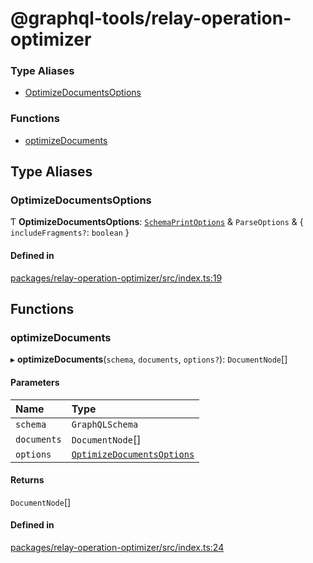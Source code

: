 # @graphql-tools/relay-operation-optimizer

### Type Aliases

- [OptimizeDocumentsOptions](relay_operation_optimizer_src#optimizedocumentsoptions)

### Functions

- [optimizeDocuments](relay_operation_optimizer_src#optimizedocuments)

## Type Aliases

### OptimizeDocumentsOptions

Ƭ **OptimizeDocumentsOptions**:
[`SchemaPrintOptions`](/docs/api/interfaces/utils_src.SchemaPrintOptions) & `ParseOptions` & \{
`includeFragments?`: `boolean` }

#### Defined in

[packages/relay-operation-optimizer/src/index.ts:19](https://github.com/ardatan/graphql-tools/blob/master/packages/relay-operation-optimizer/src/index.ts#L19)

## Functions

### optimizeDocuments

▸ **optimizeDocuments**(`schema`, `documents`, `options?`): `DocumentNode`[]

#### Parameters

| Name        | Type                                                                                 |
| :---------- | :----------------------------------------------------------------------------------- |
| `schema`    | `GraphQLSchema`                                                                      |
| `documents` | `DocumentNode`[]                                                                     |
| `options`   | [`OptimizeDocumentsOptions`](relay_operation_optimizer_src#optimizedocumentsoptions) |

#### Returns

`DocumentNode`[]

#### Defined in

[packages/relay-operation-optimizer/src/index.ts:24](https://github.com/ardatan/graphql-tools/blob/master/packages/relay-operation-optimizer/src/index.ts#L24)
